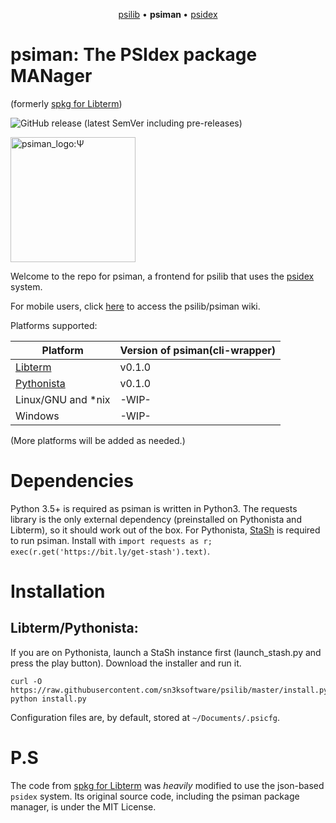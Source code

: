 <p align="center">
  <a href="https://github.com/sn3ksoftware/psilib">psilib</a> &bull;
  <b> psiman </b> &bull;
  <a href="https://github.com/sn3ksoftware/psidex">psidex</a>
</p>

# psiman: The PSIdex package MANager
(formerly [spkg for Libterm](https://github.com/sn3ksoftware/sandpkg/tree/testing))

![GitHub release (latest SemVer including pre-releases)](https://img.shields.io/github/v/release/sn3ksoftware/psiman?include_prereleases&sort=semver)

<img src="https://raw.githubusercontent.com/sn3ksoftware/psiman/master/psiman_logo.png" alt="psiman_logo:Ψ" width="200"/>

Welcome to the repo for psiman, a frontend for psilib that uses the [psidex](https://github.com/sn3ksoftware/psidex) system.

For mobile users, click [here](https://github.com/sn3ksoftware/psilib/wiki) to access the psilib/psiman wiki.

Platforms supported:

| Platform  | Version of psiman(cli-wrapper) |
| --- | --- |
| [Libterm](https://github.com/ColdGrub1384/LibTerm) | v0.1.0 |
| [Pythonista](http://omz-software.com/pythonista/) | v0.1.0 |
| Linux/GNU and *nix | -WIP- |
| Windows | -WIP- |

(More platforms will be added as needed.)
# Dependencies
Python 3.5+ is required as psiman is written in Python3.
The requests library is the only external dependency (preinstalled on Pythonista and Libterm),
so it should work out of the box.
For Pythonista, [StaSh](https://github.com/ywangd/stash) is required to run psiman.
Install with `import requests as r; exec(r.get('https://bit.ly/get-stash').text)`.

# Installation

## Libterm/Pythonista:

If you are on Pythonista, launch a StaSh instance first (launch_stash.py and press the play button).
Download the installer and run it.
```
curl -O https://raw.githubusercontent.com/sn3ksoftware/psilib/master/install.py
python install.py
```

Configuration files are, by default, stored at `~/Documents/.psicfg`.

# P.S
The code from [spkg for Libterm](https://github.com/sn3ksoftware/sandpkg/tree/testing) was _heavily_ modified to use the json-based `psidex` system.
Its original source code, including the psiman package manager, is under the MIT License.
